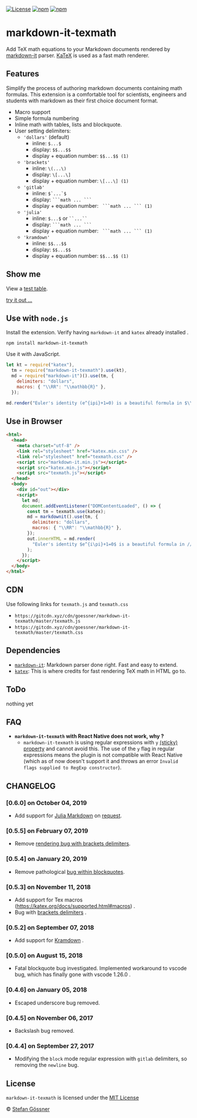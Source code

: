 [![License](https://img.shields.io/github/license/goessner/markdown-it-texmath.svg)](https://github.com/goessner/markdown-it-texmath/blob/master/licence.txt)
[![npm](https://img.shields.io/npm/v/markdown-it-texmath.svg)](https://www.npmjs.com/package/markdown-it-texmath)
[![npm](https://img.shields.io/npm/dt/markdown-it-texmath.svg)](https://www.npmjs.com/package/markdown-it-texmath)

# markdown-it-texmath

Add TeX math equations to your Markdown documents rendered by [markdown-it](https://github.com/markdown-it/markdown-it) parser. [KaTeX](https://github.com/Khan/KaTeX) is used as a fast math renderer.

## Features

Simplify the process of authoring markdown documents containing math formulas.
This extension is a comfortable tool for scientists, engineers and students with markdown as their first choice document format.

- Macro support
- Simple formula numbering
- Inline math with tables, lists and blockquote.
- User setting delimiters:
  - `'dollars'` (default)
    - inline: `$...$`
    - display: `$$...$$`
    - display + equation number: `$$...$$ (1)`
  - `'brackets'`
    - inline: `\(...\)`
    - display: `\[...\]`
    - display + equation number: `\[...\] (1)`
  - `'gitlab'`
    - inline: `` $`...`$ ``
    - display: ` ```math ... ``` `
    - display + equation number: ` ```math ... ``` (1)`
  - `'julia'`
    - inline: `$...$` or ` ``...`` `
    - display: ` ```math ... ``` `
    - display + equation number: ` ```math ... ``` (1)`
  - `'kramdown'`
    - inline: `$$...$$`
    - display: `$$...$$`
    - display + equation number: `$$...$$ (1)`

## Show me

View a [test table](https://goessner.github.io/markdown-it-texmath/index.html).

[try it out ...](https://goessner.github.io/markdown-it-texmath/markdown-it-texmath-demo.html)

## Use with `node.js`

Install the extension. Verify having `markdown-it` and `katex` already installed .

```
npm install markdown-it-texmath
```

Use it with JavaScript.

```js
let kt = require("katex"),
  tm = require("markdown-it-texmath").use(kt),
  md = require("markdown-it")().use(tm, {
    delimiters: "dollars",
    macros: { "\\RR": "\\mathbb{R}" },
  });

md.render("Euler's identity (e^{ipi}+1=0) is a beautiful formula in $\\RR 2$.");
```

## Use in Browser

```html
<html>
  <head>
    <meta charset="utf-8" />
    <link rel="stylesheet" href="katex.min.css" />
    <link rel="stylesheet" href="texmath.css" />
    <script src="markdown-it.min.js"></script>
    <script src="katex.min.js"></script>
    <script src="texmath.js"></script>
  </head>
  <body>
    <div id="out"></div>
    <script>
      let md;
      document.addEventListener("DOMContentLoaded", () => {
        const tm = texmath.use(katex);
        md = markdownit().use(tm, {
          delimiters: "dollars",
          macros: { "\\RR": "\\mathbb{R}" },
        });
        out.innerHTML = md.render(
          "Euler's identity $e^{i\pi}+1=0$ is a beautiful formula in //RR 2."
        );
      });
    </script>
  </body>
</html>
```

## CDN

Use following links for `texmath.js` and `texmath.css`

- `https://gitcdn.xyz/cdn/goessner/markdown-it-texmath/master/texmath.js`
- `https://gitcdn.xyz/cdn/goessner/markdown-it-texmath/master/texmath.css`

## Dependencies

- [`markdown-it`](https://github.com/markdown-it/markdown-it): Markdown parser done right. Fast and easy to extend.
- [`katex`](https://github.com/Khan/KaTeX): This is where credits for fast rendering TeX math in HTML go to.

## ToDo

nothing yet

## FAQ

- **`markdown-it-texmath` with React Native does not work, why ?**
  - `markdown-it-texmath` is using regular expressions with `y` [(sticky) property](https://developer.mozilla.org/en-US/docs/Web/JavaScript/Reference/Global_Objects/RegExp/sticky) and cannot avoid this. The use of the `y` flag in regular expressions means the plugin is not compatible with React Native (which as of now doesn't support it and throws an error `Invalid flags supplied to RegExp constructor`).

## CHANGELOG

### [0.6.0] on October 04, 2019

- Add support for [Julia Markdown](https://docs.julialang.org/en/v1/stdlib/Markdown/) on [request](https://github.com/goessner/markdown-it-texmath/issues/15).

### [0.5.5] on February 07, 2019

- Remove [rendering bug with brackets delimiters](https://github.com/goessner/markdown-it-texmath/issues/9).

### [0.5.4] on January 20, 2019

- Remove pathological [bug within blockquotes](https://github.com/goessner/mdmath/issues/50).

### [0.5.3] on November 11, 2018

- Add support for Tex macros (https://katex.org/docs/supported.html#macros) .
- Bug with [brackets delimiters](https://github.com/goessner/markdown-it-texmath/issues/9) .

### [0.5.2] on September 07, 2018

- Add support for [Kramdown](https://kramdown.gettalong.org/) .

### [0.5.0] on August 15, 2018

- Fatal blockquote bug investigated. Implemented workaround to vscode bug, which has finally gone with vscode 1.26.0 .

### [0.4.6] on January 05, 2018

- Escaped underscore bug removed.

### [0.4.5] on November 06, 2017

- Backslash bug removed.

### [0.4.4] on September 27, 2017

- Modifying the `block` mode regular expression with `gitlab` delimiters, so removing the `newline` bug.

## License

`markdown-it-texmath` is licensed under the [MIT License](./license.txt)

© [Stefan Gössner](https://github.com/goessner)
